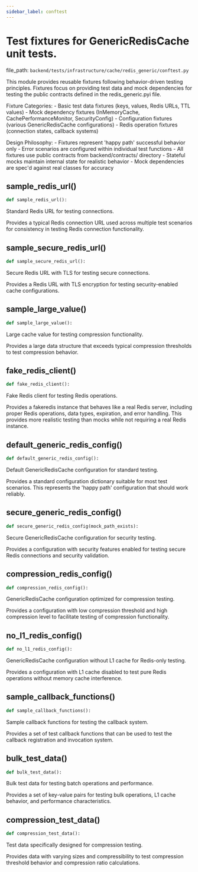 ```yaml
---
sidebar_label: conftest
---
```


# Test fixtures for GenericRedisCache unit tests.

  file_path: `backend/tests/infrastructure/cache/redis_generic/conftest.py`

This module provides reusable fixtures following behavior-driven testing
principles. Fixtures focus on providing test data and mock dependencies
for testing the public contracts defined in the redis_generic.pyi file.

Fixture Categories:
    - Basic test data fixtures (keys, values, Redis URLs, TTL values)
    - Mock dependency fixtures (InMemoryCache, CachePerformanceMonitor, SecurityConfig)
    - Configuration fixtures (various GenericRedisCache configurations)
    - Redis operation fixtures (connection states, callback systems)

Design Philosophy:
    - Fixtures represent 'happy path' successful behavior only
    - Error scenarios are configured within individual test functions
    - All fixtures use public contracts from backend/contracts/ directory
    - Stateful mocks maintain internal state for realistic behavior
    - Mock dependencies are spec'd against real classes for accuracy

## sample_redis_url()

```python
def sample_redis_url():
```

Standard Redis URL for testing connections.

Provides a typical Redis connection URL used across multiple test scenarios
for consistency in testing Redis connection functionality.

## sample_secure_redis_url()

```python
def sample_secure_redis_url():
```

Secure Redis URL with TLS for testing secure connections.

Provides a Redis URL with TLS encryption for testing
security-enabled cache configurations.

## sample_large_value()

```python
def sample_large_value():
```

Large cache value for testing compression functionality.

Provides a large data structure that exceeds typical compression
thresholds to test compression behavior.

## fake_redis_client()

```python
def fake_redis_client():
```

Fake Redis client for testing Redis operations.

Provides a fakeredis instance that behaves like a real Redis server,
including proper Redis operations, data types, expiration, and error handling.
This provides more realistic testing than mocks while not requiring a real Redis instance.

## default_generic_redis_config()

```python
def default_generic_redis_config():
```

Default GenericRedisCache configuration for standard testing.

Provides a standard configuration dictionary suitable for most test scenarios.
This represents the 'happy path' configuration that should work reliably.

## secure_generic_redis_config()

```python
def secure_generic_redis_config(mock_path_exists):
```

Secure GenericRedisCache configuration for security testing.

Provides a configuration with security features enabled for testing
secure Redis connections and security validation.

## compression_redis_config()

```python
def compression_redis_config():
```

GenericRedisCache configuration optimized for compression testing.

Provides a configuration with low compression threshold and high compression level
to facilitate testing of compression functionality.

## no_l1_redis_config()

```python
def no_l1_redis_config():
```

GenericRedisCache configuration without L1 cache for Redis-only testing.

Provides a configuration with L1 cache disabled to test pure Redis
operations without memory cache interference.

## sample_callback_functions()

```python
def sample_callback_functions():
```

Sample callback functions for testing the callback system.

Provides a set of test callback functions that can be used to test
the callback registration and invocation system.

## bulk_test_data()

```python
def bulk_test_data():
```

Bulk test data for testing batch operations and performance.

Provides a set of key-value pairs for testing bulk operations,
L1 cache behavior, and performance characteristics.

## compression_test_data()

```python
def compression_test_data():
```

Test data specifically designed for compression testing.

Provides data with varying sizes and compressibility to test
compression threshold behavior and compression ratio calculations.
